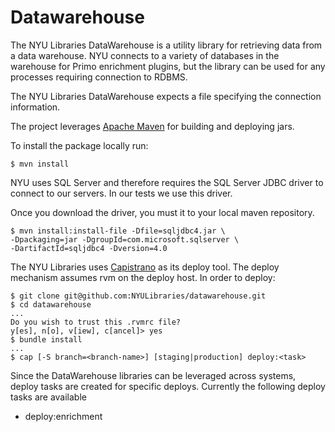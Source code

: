 Datawarehouse
=============

The NYU Libraries DataWarehouse is a utility library for retrieving data from a data warehouse.
NYU connects to a variety of databases in the warehouse for Primo enrichment plugins,
but the library can be used for any processes requiring connection to RDBMS.

The NYU Libraries DataWarehouse expects a file specifying the connection information.

The project leverages [Apache Maven](http://maven.apache.org/) for building and deploying jars.

To install the package locally run:

    $ mvn install

NYU uses SQL Server and therefore requires the SQL Server JDBC driver to 
connect to our servers.  In our tests we use this driver.

Once you download the driver, you must it to your local maven repository.

    $ mvn install:install-file -Dfile=sqljdbc4.jar \ 
    -Dpackaging=jar -DgroupId=com.microsoft.sqlserver \ 
    -DartifactId=sqljdbc4 -Dversion=4.0

The NYU Libraries uses [Capistrano](https://github.com/capistrano/capistrano) as its deploy tool.
The deploy mechanism assumes rvm on the deploy host. In order to deploy:

    $ git clone git@github.com:NYULibraries/datawarehouse.git
    $ cd datawarehouse
    ...
    Do you wish to trust this .rvmrc file?
    y[es], n[o], v[iew], c[ancel]> yes
    $ bundle install
    ...
    $ cap [-S branch=<branch-name>] [staging|production] deploy:<task>

Since the DataWarehouse libraries can be leveraged across systems, deploy tasks are created for specific deploys.
Currently the following deploy tasks are available

  - deploy:enrichment
  